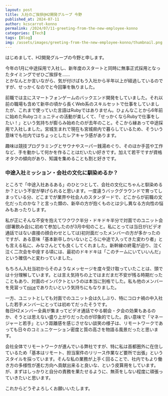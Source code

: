 ```yaml
---
layout: post
title: 入社のご挨拶@H2開発グループ 今野
published_at: 2024-07-11
author: kcscarrot-konno
permalink: /2024/07/11-greeting-from-the-new-employee-konno
categories: [Tech]
tags: [Blog]
img: /assets/images/greeting-from-the-new-employee-konno/thumbnail.png
---
```


はじめまして、H2開発グループの今野と申します。

今年の1月に中途採用で入社し、新年度のスタートと同時に無事正式採用となったタイミングでぜひご挨拶を……<br>
とかなんとか言いながら、気が付けばもう入社から半年以上が経過しているのですが、せっかくなのでと今回筆を執りました。

前職では主にスマートフォンゲームのバックエンド開発をしていました。それ以前の職場も含めて新卒の頃から長くWeb系のスキルセットで仕事をしていましたが、これまで使っていた言語はRubyではありません。ひょんなことから6年前に始めたRubyコミュニティの活動が楽しくて、「せっかくならRubyで仕事をしたい！」という気持ちが膨らみ始めたのが去年のこと。そこから縁あって中途採用で入社しました。宮城生まれで現在も宮城県内で暮らしているため、そういう意味でも社内ではちょっとしたレアキャラ感があります。

趣味は競技プログラミングとサウナやスーパー銭湯めぐり、そのほか手芸や工作など、手を動かして何かを作ることはだいたい好きです。加えて若干ですが資格オタクの傾向があり、知識を集めることも割と好きです。

### 中途入社ミッション・会社の文化に馴染めるか？

ところで「中途入社あるある」のひとつとして、会社の文化にちゃんと馴染めるか？という不安が挙げられると思います。一度違うバックグラウンドで育ってしまっている分、どこまでが業界や社会人のスタンダードで、どこからが前職の文化だったのかな？と言った類の、新卒の方が抱くものとは少し異なる方向性の悩みもあったりします。

私が正にそんな不安を抱えてワクワク半分・ドキドキ半分で対面でのユニット会(部署飲み会)に初めて参加したのが3月中旬のこと。私にとっては当日が(ビデオ通話ではない直接の顔合わせとしては)初対面だったメンバーの方が多かったのですが、ある意味「基本新卒しかいないところに中途で入ってきた変わり者」とも言える私に、みなさんとても良くしてくれました。新幹線の終電が迫り、泣く泣く二次会を中座する頃には、最初のドキドキは「このチームにいていいんだ」という確信へと変わっていました。

もちろん入社当初からそのようなメッセージを度々受け取っていたことは、頭では十分理解しています。とは言え気持ちの上ではまだまだ不安が残る時期だったこともあり、対面のインパクトというのは本当に別格でした。私も他のメンバーを見習って[nice](https://gihyo.jp/news/report/01/rubykaigi2015/0001)でありたいという気持ちにもなりました。

一方、ユニットとしても対面でのユニット会は久しぶり、特にコロナ禍の中入社した若手メンバーにとっては初めてだったそうです。<br>
毎日H2メンバー全員が集まってビデオ通話でやる朝会・夕会の効果もあるのか、そうとは思えない盛り上がりだったのが印象的でした。良い意味で「マネージャーと若手」という距離感を感じさせない談笑の様子は、リモートワークであっても日々のコミュニケーション密度と質の高さを物語る風景だったと思います。

会社全体でリモートワークが進んでいる弊社ですが、特に私は首都圏外に在住しているため「基本はリモート、担当案件のリリース作業など要所で出張」というスタイルを採っています。そんな私の業務が上手く回ることで、社内でもより働き方の多様性が進む方向へ貢献出来ると良いな、という皮算用をしています。
が、まずはしっかりと自分の責務を果たせるように、無茶をしない程度に頑張っていきたいと思います。

これからどうぞよろしくお願いいたします。
